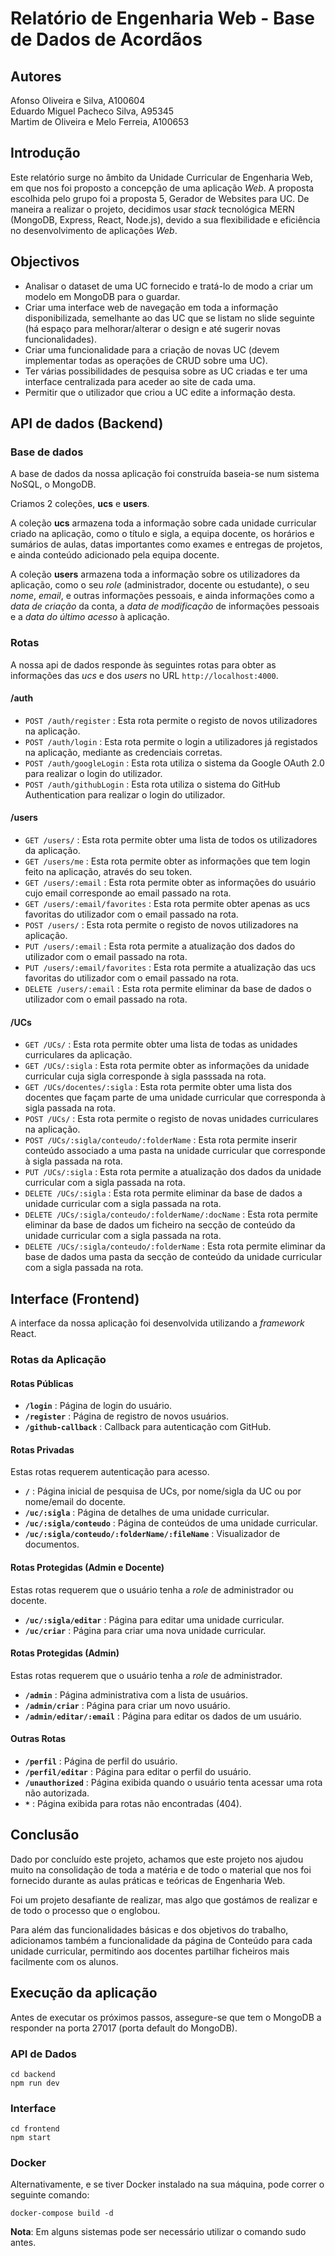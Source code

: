 # Relatório de Engenharia Web - Base de Dados de Acordãos

## **Autores**

Afonso Oliveira e Silva, A100604 <br />
Eduardo Miguel Pacheco Silva, A95345 <br />
Martim de Oliveira e Melo Ferreia, A100653 <br />

## **Introdução**

Este relatório surge no âmbito da Unidade Curricular de Engenharia Web, em que nos foi proposto a concepção de uma aplicação _Web_.
A proposta escolhida pelo grupo foi a proposta 5, Gerador de Websites para UC.
De maneira a realizar o projeto, decidimos usar _stack_ tecnológica MERN (MongoDB, Express, React, Node.js), devido a sua flexibilidade e eficiência no desenvolvimento de aplicações _Web_.

## **Objectivos**

- Analisar o dataset de uma UC fornecido e tratá-lo de modo a criar um modelo em MongoDB para o guardar.
- Criar uma interface web de navegação em toda a informação disponibilizada, semelhante ao das UC que se listam no slide seguinte (há espaço para melhorar/alterar o design e até sugerir novas funcionalidades).
- Criar uma funcionalidade para a criação de novas UC (devem implementar todas as operações de CRUD sobre uma UC).
- Ter várias possibilidades de pesquisa sobre as UC criadas e ter uma interface centralizada para aceder ao site de cada uma.
- Permitir que o utilizador que criou a UC edite a informação desta.

## **API de dados** (Backend)

### **Base de dados**

A base de dados da nossa aplicação foi construída baseia-se num sistema NoSQL, o MongoDB.

Criamos 2 coleções, **ucs** e **users**.

A coleção **ucs** armazena toda a informação sobre cada unidade curricular criado na aplicação, como o título e sigla, a equipa docente, os horários e sumários de aulas, datas importantes como exames e entregas de projetos, e ainda conteúdo adicionado pela equipa docente.

A coleção **users** armazena toda a informação sobre os utilizadores da aplicação, como o seu _role_ (administrador, docente ou estudante), o seu _nome_, _email_, e outras informações pessoais, e ainda informações como a _data de criação_ da conta, a _data de modificação_ de informações pessoais e a _data do último acesso_ à aplicação.

### **Rotas**

A nossa api de dados responde às seguintes rotas para obter as informações das _ucs_ e dos _users_ no URL `http://localhost:4000`.

#### /auth

- `POST /auth/register` : Esta rota permite o registo de novos utilizadores na aplicação.
- `POST /auth/login` : Esta rota permite o login a utilizadores já registados na aplicação, mediante as credenciais corretas.
- `POST /auth/googleLogin` : Esta rota utiliza o sistema da Google OAuth 2.0 para realizar o login do utilizador.
- `POST /auth/githubLogin` : Esta rota utiliza o sistema do GitHub Authentication para realizar o login do utilizador.

#### /users

- `GET /users/` : Esta rota permite obter uma lista de todos os utilizadores da aplicação.
- `GET /users/me` : Esta rota permite obter as informações que tem login feito na aplicação, através do seu token.
- `GET /users/:email` : Esta rota permite obter as informações do usuário cujo email corresponde ao email passado na rota.
- `GET /users/:email/favorites` : Esta rota permite obter apenas as ucs favoritas do utilizador com o email passado na rota.
- `POST /users/` : Esta rota permite o registo de novos utilizadores na aplicação.
- `PUT /users/:email` : Esta rota permite a atualização dos dados do utilizador com o email passado na rota.
- `PUT /users/:email/favorites` : Esta rota permite a atualização das ucs favoritas do utilizador com o email passado na rota.
- `DELETE /users/:email` : Esta rota permite eliminar da base de dados o utilizador com o email passado na rota.

#### /UCs

- `GET /UCs/` : Esta rota permite obter uma lista de todas as unidades curriculares da aplicação.
- `GET /UCs/:sigla` : Esta rota permite obter as informações da unidade curricular cuja sigla corresponde à sigla passsada na rota.
- `GET /UCs/docentes/:sigla` : Esta rota permite obter uma lista dos docentes que façam parte de uma unidade curricular que corresponda à sigla passada na rota.
- `POST /UCs/` : Esta rota permite o registo de novas unidades curriculares na aplicação.
- `POST /UCs/:sigla/conteudo/:folderName` : Esta rota permite inserir conteúdo associado a uma pasta na unidade curricular que corresponde à sigla passada na rota.
- `PUT /UCs/:sigla` : Esta rota permite a atualização dos dados da unidade curricular com a sigla passada na rota.
- `DELETE /UCs/:sigla` : Esta rota permite eliminar da base de dados a unidade curricular com a sigla passada na rota.
- `DELETE /UCs/:sigla/conteudo/:folderName/:docName` : Esta rota permite eliminar da base de dados um ficheiro na secção de conteúdo da unidade curricular com a sigla passada na rota.
- `DELETE /UCs/:sigla/conteudo/:folderName` : Esta rota permite eliminar da base de dados uma pasta da secção de conteúdo da unidade curricular com a sigla passada na rota.

## Interface (Frontend)

A interface da nossa aplicação foi desenvolvida utilizando a _framework_ React.

### Rotas da Aplicação

#### **Rotas Públicas**

- **`/login`** : Página de login do usuário.
- **`/register`** : Página de registro de novos usuários.
- **`/github-callback`** : Callback para autenticação com GitHub.

#### **Rotas Privadas**

Estas rotas requerem autenticação para acesso.

- **`/`** : Página inicial de pesquisa de UCs, por nome/sigla da UC ou por nome/email do docente.
- **`/uc/:sigla`** : Página de detalhes de uma unidade curricular.
- **`/uc/:sigla/conteudo`** : Página de conteúdos de uma unidade curricular.
- **`/uc/:sigla/conteudo/:folderName/:fileName`** : Visualizador de documentos.

#### **Rotas Protegidas (Admin e Docente)**

Estas rotas requerem que o usuário tenha a _role_ de administrador ou docente.

- **`/uc/:sigla/editar`** : Página para editar uma unidade curricular.
- **`/uc/criar`** : Página para criar uma nova unidade curricular.

#### **Rotas Protegidas (Admin)**

Estas rotas requerem que o usuário tenha a _role_ de administrador.

- **`/admin`** : Página administrativa com a lista de usuários.
- **`/admin/criar`** : Página para criar um novo usuário.
- **`/admin/editar/:email`** : Página para editar os dados de um usuário.

#### **Outras Rotas**

- **`/perfil`** : Página de perfil do usuário.
- **`/perfil/editar`** : Página para editar o perfil do usuário.
- **`/unauthorized`** : Página exibida quando o usuário tenta acessar uma rota não autorizada.
- **`*`** : Página exibida para rotas não encontradas (404).

## Conclusão

Dado por concluído este projeto, achamos que este projeto nos ajudou muito na consolidação de toda a matéria e de todo o material que nos foi fornecido durante as aulas práticas e teóricas de Engenharia Web.

Foi um projeto desafiante de realizar, mas algo que gostámos de realizar e de todo o processo que o englobou.

Para além das funcionalidades básicas e dos objetivos do trabalho, adicionamos também a funcionalidade da página de Conteúdo para cada unidade curricular, permitindo aos docentes partilhar ficheiros mais facilmente com os alunos.

## Execução da aplicação

Antes de executar os próximos passos, assegure-se que tem o MongoDB a responder na porta 27017 (porta default do MongoDB).

### API de Dados

```
cd backend
npm run dev
```

### Interface

```
cd frontend
npm start
```

### Docker

Alternativamente, e se tiver Docker instalado na sua máquina, pode correr o seguinte comando:

```
docker-compose build -d
```

**Nota**: Em alguns sistemas pode ser necessário utilizar o comando sudo antes.
